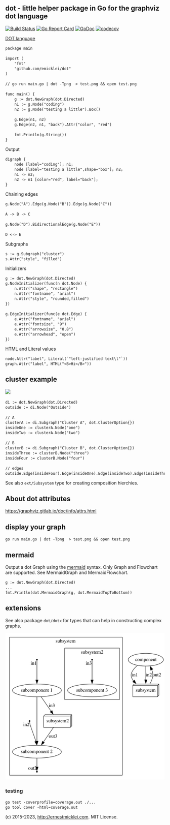 ## dot - little helper package in Go for the graphviz dot language

[![Build Status](https://travis-ci.org/emicklei/proto.png)](https://travis-ci.org/emicklei/dot)
[![Go Report Card](https://goreportcard.com/badge/github.com/emicklei/dot)](https://goreportcard.com/report/github.com/emicklei/dot)
[![GoDoc](https://pkg.go.dev/badge/github.com/emicklei/dot)](https://pkg.go.dev/github.com/emicklei/dot)
[![codecov](https://codecov.io/gh/emicklei/dot/branch/master/graph/badge.svg)](https://codecov.io/gh/emicklei/dot)

[DOT language](http://www.graphviz.org/doc/info/lang.html)

	package main
	
	import (
		"fmt"	
		"github.com/emicklei/dot"
	)
	
	// go run main.go | dot -Tpng  > test.png && open test.png
	
	func main() {
		g := dot.NewGraph(dot.Directed)
		n1 := g.Node("coding")
		n2 := g.Node("testing a little").Box()
	
		g.Edge(n1, n2)
		g.Edge(n2, n1, "back").Attr("color", "red")
	
		fmt.Println(g.String())
	}

Output

	digraph {
		node [label="coding"]; n1;
		node [label="testing a little",shape="box"]; n2;
		n1 -> n2;
		n2 -> n1 [color="red", label="back"];
	}

Chaining edges

	g.Node("A").Edge(g.Node("B")).Edge(g.Node("C"))
	
	A -> B -> C

	g.Node("D").BidirectionalEdge(g.Node("E"))

	D <-> E

Subgraphs

	s := g.Subgraph("cluster")
	s.Attr("style", "filled")


Initializers

	g := dot.NewGraph(dot.Directed)
	g.NodeInitializer(func(n dot.Node) {
		n.Attr("shape", "rectangle")
		n.Attr("fontname", "arial")
		n.Attr("style", "rounded,filled")
	})

	g.EdgeInitializer(func(e dot.Edge) {
		e.Attr("fontname", "arial")
		e.Attr("fontsize", "9")
		e.Attr("arrowsize", "0.8")
		e.Attr("arrowhead", "open")
	})

HTML and Literal values

	node.Attr("label", Literal(`"left-justified text\l"`))
	graph.Attr("label", HTML("<B>Hi</B>"))

## cluster example

![](./doc/cluster.png)

	di := dot.NewGraph(dot.Directed)
	outside := di.Node("Outside")

	// A
	clusterA := di.Subgraph("Cluster A", dot.ClusterOption{})
	insideOne := clusterA.Node("one")
	insideTwo := clusterA.Node("two")
	
	// B
	clusterB := di.Subgraph("Cluster B", dot.ClusterOption{})
	insideThree := clusterB.Node("three")
	insideFour := clusterB.Node("four")

	// edges
	outside.Edge(insideFour).Edge(insideOne).Edge(insideTwo).Edge(insideThree).Edge(outside)

See also `ext/Subsystem` type for creating composition hierchies.

## About dot attributes

https://graphviz.gitlab.io/doc/info/attrs.html

## display your graph

	go run main.go | dot -Tpng  > test.png && open test.png

## mermaid

Output a dot Graph using the [mermaid](https://mermaid-js.github.io/mermaid/#/README) syntax.
Only Graph and Flowchart are supported. See MermaidGraph and MermaidFlowchart.

```
g := dot.NewGraph(dot.Directed)
...
fmt.Println(dot.MermaidGraph(g, dot.MermaidTopToBottom))
```

## extensions

See also package `dot/dotx` for types that can help in constructing complex graphs.

![](./doc/TestExampleSubsystemSameGraph.png)

### testing

	go test -coverprofile=coverage.out ./...
	go tool cover -html=coverage.out

(c) 2015-2023, http://ernestmicklei.com. MIT License.
